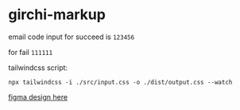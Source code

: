 # girchi-markup
email code input for succeed is  ```123456```

for fail  ```111111```

tailwindcss script:

```npx tailwindcss -i ./src/input.css -o ./dist/output.css --watch```

[figma design here](https://www.figma.com/file/o3I66u4NwVZlrUZiaNhv6m/Girchi-Collab?node-id=3457%3A41207)
